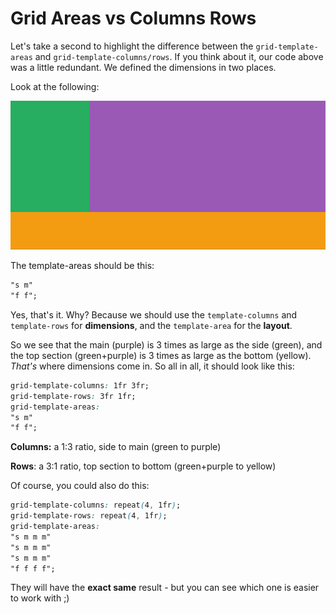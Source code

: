# Grid Areas vs Columns Rows

Let's take a second to highlight the difference between the `grid-template-areas` and `grid-template-columns/rows`. If you think about it, our code above was a little redundant. We defined the dimensions in two places.

  

Look at the following:

  



![.guides/img/css-grid-fr](.\img\css-grid-fr.PNG)
  

The template-areas should be this:

  
```css
"s m"
"f f";
```
  

Yes, that's it. Why? Because we should use the `template-columns` and `template-rows` for **dimensions**, and the `template-area` for the **layout**.

  

So we see that the main (purple) is 3 times as large as the side (green), and the top section (green+purple) is 3 times as large as the bottom (yellow). _That's_ where dimensions come in. So all in all, it should look like this:

```css
grid-template-columns: 1fr 3fr;
grid-template-rows: 3fr 1fr;
grid-template-areas: 
"s m"
"f f";
```
  

**Columns:** a 1:3 ratio, side to main (green to purple)

**Rows**: a 3:1 ratio, top section to bottom (green+purple to yellow)

  

Of course, you could also do this:

```css
grid-template-columns: repeat(4, 1fr);
grid-template-rows: repeat(4, 1fr);
grid-template-areas: 
"s m m m"
"s m m m"
"s m m m"
"f f f f";
```
  

They will have the **exact same** result - but you can see which one is easier to work with ;)

